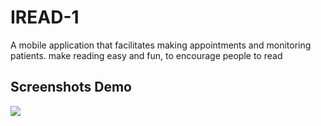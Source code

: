 # IREAD-1
A mobile application that facilitates making appointments and monitoring patients.
make reading easy and fun, to encourage people to read

## Screenshots Demo
<img src="Screenshots/optimized.gif" />

